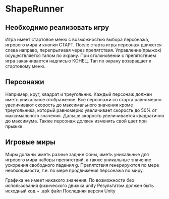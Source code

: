 # ShapeRunner
## Необходимо реализовать игру
Игра имеет стартовое меню с возможностью выбора персонажа, игрового мира и кнопки
СТАРТ. После старта игры персонаж движется слева направо, перепрыгивая через
препятствия. Управление(прыжок) осуществляется тапом по экрану. При столкновении с
препятствием игра заканчивается надписью КОНЕЦ. Тап по экрану возвращает к
стартовому меню.
## Персонажи
Например, круг, квадрат и треугольник. Каждый персонаж должен иметь уникальное
отображение.
Все персонажи со старта равномерно увеличивают скорость до максимального значения
кроме треугольника, который равномерно увеличивает скорость до 50% от
максимального значения. Дальше скорость увеличивается квадратично до максимума.
Также персонаж должен изменять свой цвет при прыжке.
## Игровые миры
Миры должны иметь разные задние фоны, иметь уникальные для игрового мира наборы
препятствий, а также уникальные значение ускорения свободного падения g.
Препятствия генерируются по мере необходимости, т.е. по мере продвижения персонажа
по миру.

Графика не имеет никакого значения.
По возможности без использования физического движка unity
Результатом должен быть исходный код + .apk файл
Последняя версия Unity
